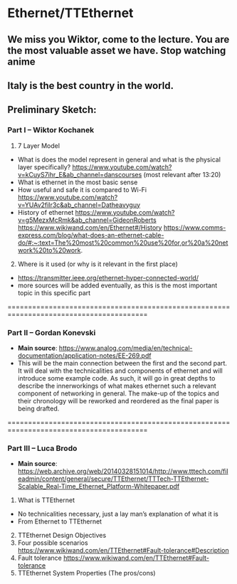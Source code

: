 # Ethernet/TTEthernet
## We miss you Wiktor, come to the lecture. You are the most valuable asset we have. Stop watching anime
## Italy is the best country in the world. 
## Preliminary Sketch:

### Part I – Wiktor Kochanek
1.	7 Layer Model
-	What is does the model represent in general and what is the physical layer specifically? https://www.youtube.com/watch?v=kCuyS7ihr_E&ab_channel=danscourses (most relevant after 13:20)
-	What is ethernet in the most basic sense
-	How useful and safe it is compared to Wi-Fi https://www.youtube.com/watch?v=YUAv2fiIr3c&ab_channel=Datheavyguy 
-	History of ethernet https://www.youtube.com/watch?v=g5MezxMcRmk&ab_channel=GideonRoberts
https://www.wikiwand.com/en/Ethernet#/History 
https://www.comms-express.com/blog/what-does-an-ethernet-cable-do/#:~:text=The%20most%20common%20use%20for,or%20a%20network%20to%20work. 
2.	Where is it used (or why is it relevant in the first place)
-	https://transmitter.ieee.org/ethernet-hyper-connected-world/ 
-	more sources will be added eventually, as this is the most important topic in this specific part

========================================================================================

### Part II – Gordan Konevski
- **Main source**: 
https://www.analog.com/media/en/technical-documentation/application-notes/EE-269.pdf 
-	This will be the main connection between the first and the second part. It will deal with the technicalities and components of ethernet and will introduce some example code. As such, it will go in great depths to describe the innerworkings of what makes ethernet such a relevant component of networking in general. The make-up of the topics and their chronology will be reworked and reordered as the final paper is being drafted.

========================================================================================

### Part III – Luca Brodo
- **Main source**: https://web.archive.org/web/20140328151014/http://www.tttech.com/fileadmin/content/general/secure/TTEthernet/TTTech-TTEthernet-Scalable_Real-Time_Ethernet_Platform-Whitepaper.pdf

1.	What is TTEthernet
-	No technicalities necessary, just a lay man’s explanation of what it is
-	From Ethernet to TTEthernet
2.	TTEthernet Design Objectives
3.	Four possible scenarios
https://www.wikiwand.com/en/TTEthernet#Fault-tolerance#Description 
4.	Fault tolerance
 	https://www.wikiwand.com/en/TTEthernet#Fault-tolerance 
5.	TTEthernet System Properties (The pros/cons)

